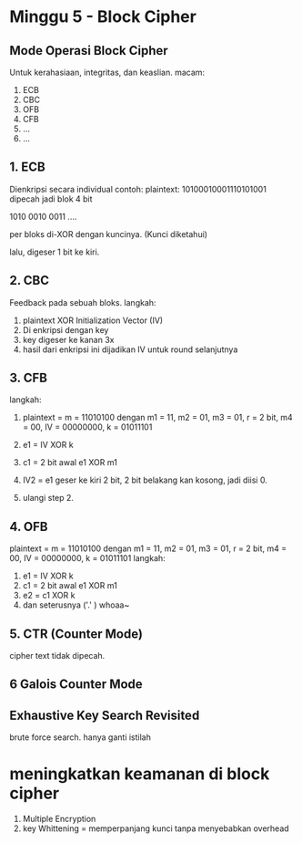 # Minggu 5 - Block Cipher

## Mode Operasi Block Cipher

Untuk kerahasiaan, integritas, dan keaslian. macam:

1. ECB
2. CBC
3. OFB
4. CFB
5. ...
6. ...

## 1. ECB

Dienkripsi secara individual
contoh:
plaintext: 10100010001110101001
dipecah jadi blok 4 bit

1010 0010 0011 ....

per bloks di-XOR dengan kuncinya. (Kunci diketahui)

lalu, digeser 1 bit ke kiri.

## 2. CBC

Feedback pada sebuah bloks. langkah:

1. plaintext XOR Initialization Vector (IV)
2. Di enkripsi dengan key
3. key digeser ke kanan 3x
4. hasil dari enkripsi ini dijadikan IV untuk round selanjutnya

## 3. CFB

langkah:

1. plaintext = m = 11010100 dengan m1 = 11, m2 = 01, m3 = 01, r = 2 bit, m4 = 00, IV = 00000000, k = 01011101

2. e1 = IV XOR k
3. c1 = 2 bit awal e1 XOR m1
4. IV2 = e1 geser ke kiri 2 bit, 2 bit belakang kan kosong, jadi diisi 0.
5. ulangi step 2.

## 4. OFB

plaintext = m = 11010100 dengan m1 = 11, m2 = 01, m3 = 01, r = 2 bit, m4 = 00, IV = 00000000, k = 01011101
langkah:

1. e1 = IV XOR k
2. c1 = 2 bit awal e1 XOR m1
3. e2 = c1 XOR k
4. dan seterusnya ('.' ) whoaa~

## 5. CTR (Counter Mode)

cipher text tidak dipecah.

## 6 Galois Counter Mode

## Exhaustive Key Search Revisited

brute force search. hanya ganti istilah

# meningkatkan keamanan di block cipher

1. Multiple Encryption
2. key Whittening = memperpanjang kunci tanpa menyebabkan overhead
